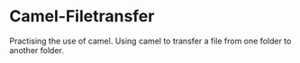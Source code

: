 # Camel-Filetransfer
Practising the use of camel. Using camel to transfer a file from one folder to another folder.
